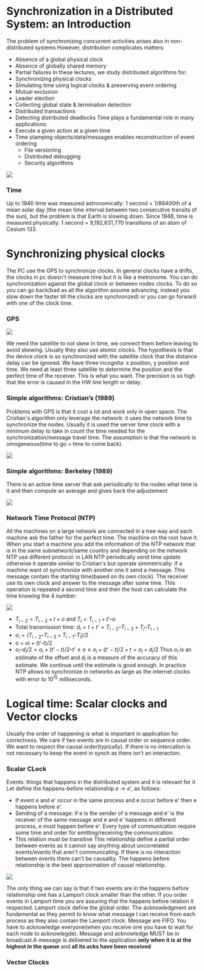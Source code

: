 # Synchronization in a Distributed System: an Introduction
The problem of synchronizing concurrent activities arises also in non-distributed systems
However, distribution complicates matters:
- Absence of a global physical clock
- Absence of globally shared memory
- Partial failures
In these lectures, we study distributed algorithms for:
- Synchronizing physical clocks
- Simulating time using logical clocks & preserving event ordering
- Mutual exclusion
- Leader election
- Collecting global state & termination detection
- Distributed transactions
- Detecting distributed deadlocks
Time plays a fundamental role in many applications:
- Execute a given action at a given time
- Time stamping objects/data/messages enables reconstruction of event ordering
	- File versioning
	- Distributed debugging
	- Security algorithms

![](https://i.imgur.com/8iys5K0.png)

### Time
Up to 1940 time was measured astronomically: 1 second = 1/86400th of a mean solar day (the mean time interval between two consecutive transits of the sun), but the problem is that Earth is slowing down. Since 1948, time is measured physically: 1 second = 9,192,631,770 transitions of an atom of Cesium 133.  
# Synchronizing physical clocks
The PC use the GPS to synchronize clocks. In general clocks have a drifts, the clocks in pc doesn't measure time but it is like a metronome. You can do synchronization against the global clock or between nodes clocks. To do so you can go back(bad as all the algorithm assume advancing, instead you slow down the faster till the clocks are synchronzed) or you can go forward with one of the clock time. 
### GPS
![](https://i.imgur.com/0J4Bfjs.png)

We need the satellite to not skew in time, we connect them before leaving to avoid skewing. Usually they also use atomic clocks. The hypothesis is that the device clock is so synchronized with the satellite clock that the distance delay can be ignored. We have three incognita: x position, y position and time. We need at least three satellite to determine the position and the perfect time of the receiver. This is what you want. The precision is so high that the error is caused in the HW line length or delay. 
### Simple algorithms: Cristian’s (1989)
Problems with GPS is that it cost a lot and work only in open space. 
The Cristian's algorithm only leverage the network: it uses the network time to synchronize the nodes. Usually it is used the server time clock with a minimum delay to take in count the time needed for the synchronization/message travel time. The assumption is that the network is omogeneous(time to go = time to come back). 

![](https://i.imgur.com/zdURTad.png)

### Simple algorithms: Berkeley (1989)
There is an active time server that ask periodically to the nodes what time is it and then compute an average and gives back the adjustement

![](https://i.imgur.com/oAnDMJv.png)

### Network Time Protocol (NTP)
All the machines on a large network are connected in a tree way and each machine ask the father for the perfect time. The machine on the root have it. When you start a machine you add the information of the NTP network that is in the same subnetwork/same country and depending on the network NTP use different protocol: in LAN NTP periodically send time update otherwise it operate similar to Cristian's but operate simmetrically: if a machine want ot synchronize with another one it send a message. This message contain the starting time(based on its own clock). The receiver use its own clock and answer to the message after some time. This operation is repeated a second time and then the host can calculate the time knowing the 4 number:

![](https://i.imgur.com/F9JcyM1.png)

- $T_{i-2} = T_{i-3} + t + o$ and $T_i = T_{i-1} + t’ – o$
- Total transmission time: $d_i = t + t’ = T_{i-2} – T_{i-3} +T_i – T_{i-1}$
- $o_i = (T_{i-2} – T_{i-3} + T_{i-1} – T_i)/2$
- o = oi + (t’-t)/2
- $o_i – d_i/2 = o_i + (t’-t)/2 – t’ \le o \le o_i + (t’-t)/2 + t = o_i + d_i/2$
Thus $o_i$ is an estimate of the offset and $d_i$ is a measure of the accuracy of this estimate. We continue until the estimate is good enough. In practice NTP allows to synchronize in networks as large as the internet clocks with error to $10^{15}$ milliseconds. 
# Logical time: Scalar clocks and Vector clocks
Usually the order of happening is what is important in application for correctness. We care if two events are in causal order or sequence order. We want to respect the causal order(typically). If there is no intercation is not necessary to keep the event in synch as there isn't an interaction. 
### Scalar CLock
Events: things that happens in the distributed system and it is relevant for it
Let define the happens-before relationship $e\rightarrow e’$, as follows:
- If event e and e' occur in the same process and e occur before e' then e happens before e'.
- Sending of a message: if e is the sender of a message and e' is the receiver of the same message and e and e' happens in different process, e must happen before e'. Every type of communication require some time and order for emitting/receiving the communication. 
- This relation must be transitive
This relationship define a partial order between events as it cannot say anything about uncorrelated events/events that aren't communicating. If there is no interaction between events there can't be causality. The happens before relationship is the best approximation of causal relationship.

![](https://i.imgur.com/FyhCBio.png)

The only thing we can say is that if two events are in the happens before relationship one has a Lamport clock smaller than the other. If you order events in Lamport time you are assuring that the happens before relation it respected. Lamport clock define the global order. The acknowledgment are fundamental as they permit to know what message I can receive from each process as they also contain the Lamport clock. Message are FIFO. You have to acknowledge everyone(when you receive one you have to wait for each node to acknowlegde). Message and acknowledge MUST be in broadcast.A message is delivered to the application **only when it is at the highest in the queue** and **all its acks have been received**
### Vector Clocks

